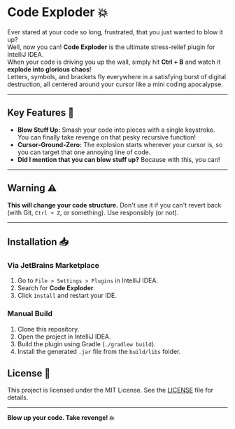 # Code Exploder 💥

Ever stared at your code so long, frustrated, that you just wanted to blow it up?  
Well, now you can! **Code Exploder** is the ultimate stress-relief plugin for IntelliJ IDEA.  
When your code is driving you up the wall, simply hit **Ctrl + B** and watch it **explode into glorious chaos**!  
Letters, symbols, and brackets fly everywhere in a satisfying burst of digital destruction, all centered around your cursor like a mini coding apocalypse.

---

## Key Features 🚀

- **Blow Stuff Up:** Smash your code into pieces with a single keystroke. You can finally take revenge on that pesky recursive function!
- **Cursor-Ground-Zero:** The explosion starts wherever your cursor is, so you can target that one annoying line of code.
- **Did I mention that you can blow stuff up?** Because with this, you can!

---

## Warning ⚠️

**This will change your code structure.** Don't use it if you can't revert back (with Git, `Ctrl + Z`, or something). Use responsibly (or not).

---

## Installation 📥

### Via JetBrains Marketplace
1. Go to `File > Settings > Plugins` in IntelliJ IDEA.
2. Search for **Code Exploder**.
3. Click `Install` and restart your IDE.

### Manual Build
1. Clone this repository.
2. Open the project in IntelliJ IDEA.
3. Build the plugin using Gradle (`./gradlew build`).
4. Install the generated `.jar` file from the `build/libs` folder.

## License 📜

This project is licensed under the MIT License. See the [LICENSE](LICENSE) file for details.

---

**Blow up your code. Take revenge! 💥**